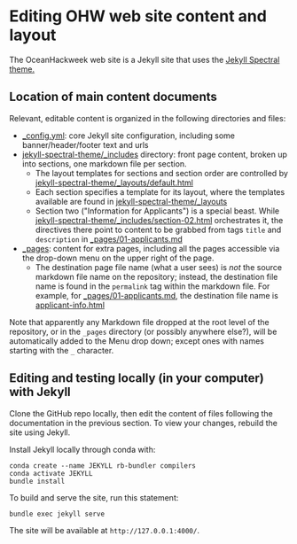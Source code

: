 # Editing OHW web site content and layout

The OceanHackweek web site is a Jekyll site that uses the [Jekyll Spectral theme.](http://jekyllthemes.org/themes/spectral/)

## Location of main content documents

Relevant, editable content is organized in the following directories and files:

- [_config.yml](https://github.com/oceanhackweek/oceanhackweek.github.io/blob/master/_config.yml): core Jekyll site configuration, including some banner/header/footer text and urls
- [jekyll-spectral-theme/_includes](https://github.com/oceanhackweek/oceanhackweek.github.io/tree/master/jekyll-spectral-theme/_includes) directory: front page content, broken up into sections, one markdown file per section.
  - The layout templates for sections and section order are controlled by [jekyll-spectral-theme/_layouts/default.html](https://github.com/oceanhackweek/oceanhackweek.github.io/blob/master/jekyll-spectral-theme/_layouts/default.html)
  - Each section specifies a template for its layout, where the templates available are found in [jekyll-spectral-theme/_layouts](https://github.com/oceanhackweek/oceanhackweek.github.io/tree/master/jekyll-spectral-theme/_layouts)
  - Section two ("Information for Applicants") is a special beast. While [jekyll-spectral-theme/_includes/section-02.html](https://github.com/oceanhackweek/oceanhackweek.github.io/blob/master/jekyll-spectral-theme/_includes/section-two.html) orchestrates it, the directives there point to content to be grabbed from tags `title` and `description` in [_pages/01-applicants.md](https://github.com/oceanhackweek/oceanhackweek.github.io/blob/master/_pages/01-applicants.md)
- [_pages](https://github.com/oceanhackweek/oceanhackweek.github.io/tree/master/_pages): content for extra pages, including all the pages accessible via the drop-down menu on the upper right of the page.
  - The destination page file name (what a user sees) is *not* the source markdown file name on the repository; instead, the destination file name is found in the `permalink` tag within the markdown file. For example, for [_pages/01-applicants.md](https://github.com/oceanhackweek/oceanhackweek.github.io/blob/master/_pages/01-applicants.md), the destination file name is [applicant-info.html](https://oceanhackweek.github.io/applicant-info.html)

Note that apparently any Markdown file dropped at the root level of the repository, or in the `_pages` directory (or possibly anywhere else?), will be automatically added to the Menu drop down; except ones with names starting with the `_` character.

## Editing and testing locally (in your computer) with Jekyll

Clone the GitHub repo locally, then edit the content of files following the documentation in the previous section. To view your changes, rebuild the site using Jekyll.

Install Jekyll locally through conda with:

```shell
conda create --name JEKYLL rb-bundler compilers
conda activate JEKYLL
bundle install
```

To build and serve the site, run this statement:

```shell
bundle exec jekyll serve
```

The site will be available at `http://127.0.0.1:4000/`.
